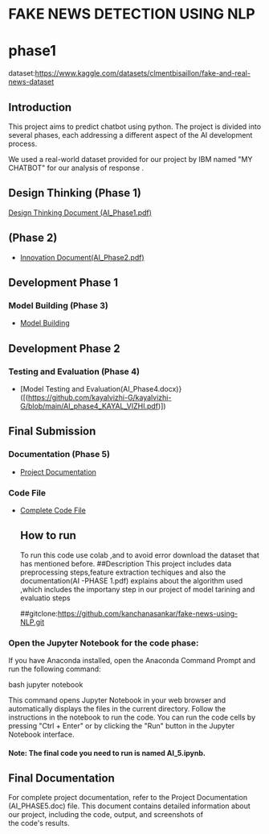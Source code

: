 # FAKE NEWS DETECTION USING NLP
# phase1
dataset:https://www.kaggle.com/datasets/clmentbisaillon/fake-and-real-news-dataset

## Introduction

This project aims to predict chatbot  using python. The project is divided into several phases, each addressing a different aspect of the AI development process.

We used a real-world dataset provided for our project by IBM named "MY CHATBOT" for our analysis of response .

## Design Thinking (Phase 1)
[Design Thinking Document (AI_Phase1.pdf)](https://github.com/kayalvizhi-G/kayalvizhi-G/blob/main/phase%201.pdf)
##  (Phase 2)
- [Innovation Document(AI_Phase2.pdf)](https://github.com/kayalvizhi-G/kayalvizhi-G/blob/main/AI_Phase2.pdf)

## Development Phase 1 
### Model Building (Phase 3)
- [Model Building ](https://github.com/kayalvizhi-G/kayalvizhi-G/blob/main/AI_PHASE3_KAYAL.pdf)

## Development Phase 2
### Testing and Evaluation (Phase 4)
- [Model Testing and Evaluation(AI_Phase4.docx)}([(https://github.com/kayalvizhi-G/kayalvizhi-G/blob/main/AI_phase4_KAYAL_VIZHI.pdf)])

## Final Submission 
### Documentation (Phase 5)
- [Project Documentation](https://github.com/kayalvizhi-G/kayalvizhi-G/blob/main/AI_PHASE_5.pdf)
### Code File 
- [Complete Code File ](AI.ipynb)
  ## How to run
  To run this code use colab ,and to avoid error download the dataset that has mentioned before.
  ##Description
  This project includes data preprocessing steps,feature extraction techiques and also the documentation(AI -PHASE 1.pdf) explains about the algorithm used ,which includes the importany step in our project of model tarining and evaluatio steps

   ##gitclone:https://github.com/kanchanasankar/fake-news-using-NLP.git





### Open the Jupyter Notebook for the code phase:
If you have Anaconda installed, open the Anaconda Command Prompt and run the following command:

bash
jupyter notebook

This command opens Jupyter Notebook in your web browser and automatically displays the files in the current directory. Follow the instructions in the notebook to run the code. You can run the code cells by pressing "Ctrl + Enter" or by clicking the "Run" button in the Jupyter Notebook interface.
#### Note: The final code you need to run is named AI_5.ipynb.
## Final Documentation
For complete project documentation, refer to the Project Documentation (AI_PHASE5.doc) file. This document contains detailed information about our project, including the code, output, and screenshots of the code's results.
